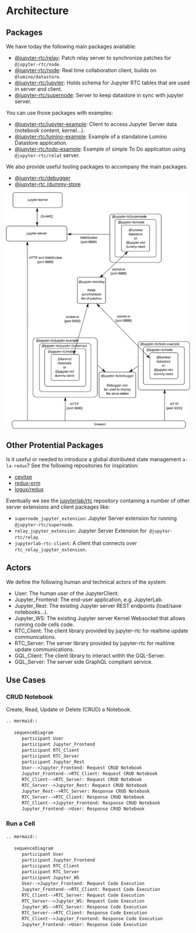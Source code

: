 # Architecture

## Packages

We have today the following main packages available:

- [@jupyter-rtc/relay](https://github.com/jupyterlab/rtc/tree/main/lumino/packages/relay): Patch relay server to synchronize patches for `@jupyter-rtc/node`.
- [@jupyter-rtc/node](https://github.com/jupyterlab/rtc/tree/main/lumino/packages/node): Real time collaboration client, builds on `@lumino/datastore`.
- [@jupyter-rtc/jupyter](https://github.com/jupyterlab/rtc/tree/main/lumino/packages/jupyter): Holds schema for Jupyter RTC tables that are used in server and client.
- [@jupyter-rtc/supernode](https://github.com/jupyterlab/rtc/tree/main/lumino/packages/supernode): Server to keep datastore in sync with jupyter server.

You can use those packages with examples:

- [@jupyter-rtc/jupyter-example](https://github.com/jupyterlab/rtc/tree/main/lumino/examples/jupyter): Client to access Jupyter Server data (notebook content, kernel...).
- [@jupyter-rtc/lumino-example](https://github.com/jupyterlab/rtc/tree/main/lumino/examples/lumino): Example of a standalone Lumino Datastore application.
- [@jupyter-rtc/todo-example](https://github.com/jupyterlab/rtc/tree/main/lumino/examples/todo): Example of simple To Do application using `@jupyter-rtc/relat` server.

We also provide useful tooling packages to accompany the main packages.

- [@jupyter-rtc/debugger](https://github.com/jupyterlab/rtc/tree/main/lumino/tools/debugger)
- [@jupyter-rtc /dummy-store](https://github.com/jupyterlab/rtc/tree/main/lumino/tools/dummy-store)

![The development architecture](images/dev-architecture.svg "The development architecture")

## Other Protential Packages

Is it useful or needed to introduce a global distributed state management `a-la-redux`? See the following repositories for inspiration:

- [cevitxe](https://github.com/devresults/cevitxe)
- [redux-orm](https://github.com/redux-orm/redux-orm)
- [logux/redux](https://github.com/logux/redux)

Eventually we see the [jupyterlab/rtc](https://github.com/jupyterlab/rtc) repository containing a number of other server extensions and client packages like:

- `supernode_jupyter_extension`: Jupyter Server extension for running `@jupyter-rtc/supernode`.
- `relay_jupyter_extension`: Jupyter Server Extension for` @jupyter-rtc/relay`
- `jupyterlab-rtc-client`: A client that connects over `rtc_relay_jupyter_extension`.

## Actors

We define the following human and technical actors of the system:

- User: The human user of the JupyterClient.
- Jupyter_Frontend: The end-user application, e.g. JupyterLab.
- Jupyter_Rest: The existing Jupyter server REST endpoints (load/save notebooks...).
- Jupyter_WS: The existing Jupyter server Kernel Websocket that allows running code cells code.
- RTC_Client: The client library provided by jupyter-rtc for realtime update communications.
- RTC_Server: The server library provided by jupyter-rtc for realtime update communications.
- GQL_Client: The client library to interact withh the GQL-Server.
- GQL_Server: The server side GraphQL compliant service.

## Use Cases

### CRUD Notebook

Create, Read, Update or Delete (CRUD) a Notebook.

```{eval-rst}
.. mermaid::

   sequenceDiagram
      participant User
      participant Jupyter_Frontend
      participant RTC_Client
      participant RTC_Server
      participant Jupyter_Rest
      User-->Jupyter_Frontend: Request CRUD Notebook
      Jupyter_Frontend-->RTC_Client: Request CRUD Notebook
      RTC_Client-->RTC_Server: Request CRUD Notebook
      RTC_Server-->Jupyter_Rest: Request CRUD Notebook
      Jupyter_Rest-->RTC_Server: Response CRUD Notebook
      RTC_Server-->RTC_Client: Response CRUD Notebook
      RTC_Client-->Jupyter_Frontend: Response CRUD Notebook
      Jupyter_Frontend-->User: Response CRUD Notebook
```

### Run a Cell

```{eval-rst}
.. mermaid::

   sequenceDiagram
      participant User
      participant Jupyter_Frontend
      participant RTC_Client
      participant RTC_Server
      participant Jupyter_WS
      User-->Jupyter_Frontend: Request Code Execution
      Jupyter_Frontend-->RTC_Client: Request Code Execution
      RTC_Client-->RTC_Server: Request Code Execution
      RTC_Server-->Jupyter_WS: Request Code Execution
      Jupyter_WS-->RTC_Server: Response Code Execution
      RTC_Server-->RTC_Client: Response Code Execution
      RTC_Client-->Jupyter_Frontend: Response Code Execution
      Jupyter_Frontend-->User: Response Code Execution
```
